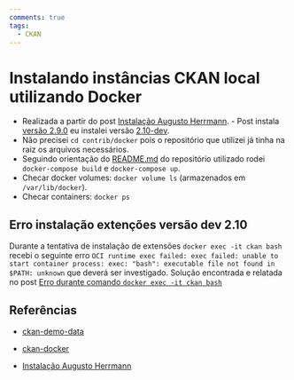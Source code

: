 ```yaml
---
comments: true
tags:
  - CKAN
---
```


# Instalando instâncias CKAN local utilizando Docker

- Realizada a partir do post [Instalação Augusto Herrmann](https://herrmann.tech/en/blog/2020/09/30/how-to-install-and-configure-ckan-2-9-0-using-docker.html). - Post instala [versão 2.9.0](https://herrmann.tech/en/blog/2020/09/30/how-to-install-and-configure-ckan-2-9-0-using-docker.html#:~:text=out%20its%20corresponding-,tag,-%3A) eu instalei versão [2.10-dev](https://github.com/ckan/ckan-docker/tree/7e244290a5d436ecf1ac00a51051825d550f1608).
- Não precisei `cd contrib/docker` pois o repositório que utilizei já tinha na raiz os arquivos necessários.
- Seguindo orientação do [README.md](https://github.com/ckan/ckan-docker/tree/7e244290a5d436ecf1ac00a51051825d550f1608#:~:text=public%20CKAN%20instance.-,To%20build%20the%20images,-%3A) do repositório utilizado rodei `docker-compose build` e `docker-compose up`.
- Checar docker volumes: `docker volume ls` (armazenados em `/var/lib/docker`).
- Checar containers: `docker ps`

## Erro instalação extenções versão dev 2.10

Durante a tentativa de instalação de extensões `docker exec -it ckan bash` recebi o seguinte erro `OCI runtime exec failed: exec failed: unable to start container process: exec: "bash": executable file not found in $PATH: unknown` que deverá ser investigado. Solução encontrada e relatada no post [Erro durante comando `docker exec -it ckan bash`](../20221222_erro_apos_docker_exec_instancia_ckan)

## Referências

- [ckan-demo-data](https://github.com/ckan/ckan-demo-data)

- [ckan-docker](https://github.com/ckan/ckan-docker)

- [Instalação Augusto Herrmann](https://herrmann.tech/en/blog/2020/09/30/how-to-install-and-configure-ckan-2-9-0-using-docker.html)
